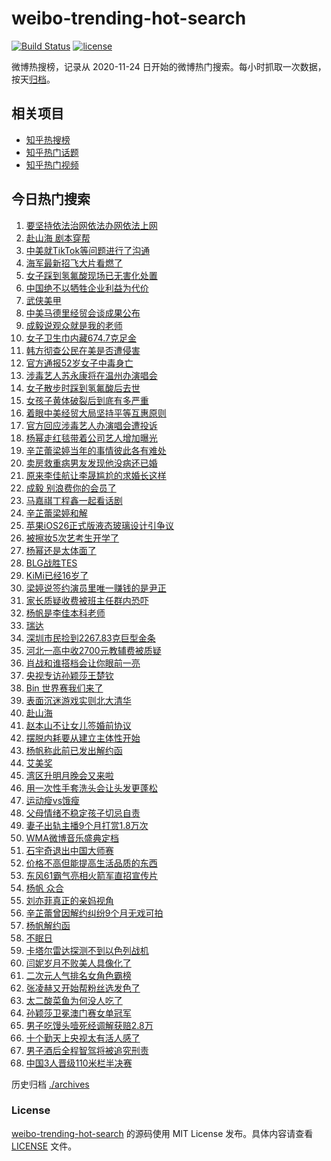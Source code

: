 # weibo-trending-hot-search

[![Build Status](https://github.com/justjavac/weibo-trending-hot-search/workflows/ci/badge.svg?branch=master)](https://github.com/justjavac/weibo-trending-hot-search/actions)
[![license](https://img.shields.io/github/license/justjavac/weibo-trending-hot-search)](https://github.com/justjavac/weibo-trending-hot-search/blob/master/LICENSE)

微博热搜榜，记录从 2020-11-24 日开始的微博热门搜索。每小时抓取一次数据，按天[归档](./archives)。

## 相关项目

- [知乎热搜榜](https://github.com/justjavac/zhihu-trending-top-search)
- [知乎热门话题](https://github.com/justjavac/zhihu-trending-hot-questions)
- [知乎热门视频](https://github.com/justjavac/zhihu-trending-hot-video)

## 今日热门搜索

<!-- BEGIN -->
<!-- 最后更新时间 Tue Sep 16 2025 03:26:49 GMT+0800 (China Standard Time) -->

1. [要坚持依法治网依法办网依法上网](https://s.weibo.com//weibo?q=%23%E8%A6%81%E5%9D%9A%E6%8C%81%E4%BE%9D%E6%B3%95%E6%B2%BB%E7%BD%91%E4%BE%9D%E6%B3%95%E5%8A%9E%E7%BD%91%E4%BE%9D%E6%B3%95%E4%B8%8A%E7%BD%91%23&Refer=new_time)
1. [赴山海 剧本穿帮](https://s.weibo.com//weibo?q=%E8%B5%B4%E5%B1%B1%E6%B5%B7%20%E5%89%A7%E6%9C%AC%E7%A9%BF%E5%B8%AE&t=31&band_rank=4&Refer=top)
1. [中美就TikTok等问题进行了沟通](https://s.weibo.com//weibo?q=%23%E4%B8%AD%E7%BE%8E%E5%B0%B1TikTok%E7%AD%89%E9%97%AE%E9%A2%98%E8%BF%9B%E8%A1%8C%E4%BA%86%E6%B2%9F%E9%80%9A%23&t=31&band_rank=5&Refer=top)
1. [海军最新招飞大片看燃了](https://s.weibo.com//weibo?q=%23%E6%B5%B7%E5%86%9B%E6%9C%80%E6%96%B0%E6%8B%9B%E9%A3%9E%E5%A4%A7%E7%89%87%E7%9C%8B%E7%87%83%E4%BA%86%23&t=31&band_rank=3&Refer=top)
1. [女子踩到氢氟酸现场已无害化处置](https://s.weibo.com//weibo?q=%23%E5%A5%B3%E5%AD%90%E8%B8%A9%E5%88%B0%E6%B0%A2%E6%B0%9F%E9%85%B8%E7%8E%B0%E5%9C%BA%E5%B7%B2%E6%97%A0%E5%AE%B3%E5%8C%96%E5%A4%84%E7%BD%AE%23&t=31&band_rank=34&Refer=top)
1. [中国绝不以牺牲企业利益为代价](https://s.weibo.com//weibo?q=%23%E4%B8%AD%E5%9B%BD%E7%BB%9D%E4%B8%8D%E4%BB%A5%E7%89%BA%E7%89%B2%E4%BC%81%E4%B8%9A%E5%88%A9%E7%9B%8A%E4%B8%BA%E4%BB%A3%E4%BB%B7%23&t=31&band_rank=7&Refer=top)
1. [武侠美甲](https://s.weibo.com//weibo?q=%E6%AD%A6%E4%BE%A0%E7%BE%8E%E7%94%B2&t=31&band_rank=29&Refer=top)
1. [中美马德里经贸会谈成果公布](https://s.weibo.com//weibo?q=%23%E4%B8%AD%E7%BE%8E%E9%A9%AC%E5%BE%B7%E9%87%8C%E7%BB%8F%E8%B4%B8%E4%BC%9A%E8%B0%88%E6%88%90%E6%9E%9C%E5%85%AC%E5%B8%83%23&t=31&band_rank=16&Refer=top)
1. [成毅说观众就是我的老师](https://s.weibo.com//weibo?q=%23%E6%88%90%E6%AF%85%E8%AF%B4%E8%A7%82%E4%BC%97%E5%B0%B1%E6%98%AF%E6%88%91%E7%9A%84%E8%80%81%E5%B8%88%23&t=31&band_rank=19&Refer=top)
1. [女子卫生巾内藏674.7克足金](https://s.weibo.com//weibo?q=%23%E5%A5%B3%E5%AD%90%E5%8D%AB%E7%94%9F%E5%B7%BE%E5%86%85%E8%97%8F674.7%E5%85%8B%E8%B6%B3%E9%87%91%23&t=31&band_rank=6&Refer=top)
1. [韩方彻查公民在美是否遭侵害](https://s.weibo.com//weibo?q=%23%E9%9F%A9%E6%96%B9%E5%BD%BB%E6%9F%A5%E5%85%AC%E6%B0%91%E5%9C%A8%E7%BE%8E%E6%98%AF%E5%90%A6%E9%81%AD%E4%BE%B5%E5%AE%B3%23&t=31&band_rank=29&Refer=top)
1. [官方通报52岁女子中毒身亡](https://s.weibo.com//weibo?q=%23%E5%AE%98%E6%96%B9%E9%80%9A%E6%8A%A552%E5%B2%81%E5%A5%B3%E5%AD%90%E4%B8%AD%E6%AF%92%E8%BA%AB%E4%BA%A1%23&t=31&band_rank=2&Refer=top)
1. [涉毒艺人苏永康将在温州办演唱会](https://s.weibo.com//weibo?q=%23%E6%B6%89%E6%AF%92%E8%89%BA%E4%BA%BA%E8%8B%8F%E6%B0%B8%E5%BA%B7%E5%B0%86%E5%9C%A8%E6%B8%A9%E5%B7%9E%E5%8A%9E%E6%BC%94%E5%94%B1%E4%BC%9A%23&t=31&band_rank=11&Refer=top)
1. [女子散步时踩到氢氟酸后去世](https://s.weibo.com//weibo?q=%E5%A5%B3%E5%AD%90%E6%95%A3%E6%AD%A5%E6%97%B6%E8%B8%A9%E5%88%B0%E6%B0%A2%E6%B0%9F%E9%85%B8%E5%90%8E%E5%8E%BB%E4%B8%96&t=31&band_rank=13&Refer=top)
1. [女孩子黄体破裂后到底有多严重](https://s.weibo.com//weibo?q=%23%E5%A5%B3%E5%AD%A9%E5%AD%90%E9%BB%84%E4%BD%93%E7%A0%B4%E8%A3%82%E5%90%8E%E5%88%B0%E5%BA%95%E6%9C%89%E5%A4%9A%E4%B8%A5%E9%87%8D%23&t=31&band_rank=14&Refer=top)
1. [着眼中美经贸大局坚持平等互惠原则](https://s.weibo.com//weibo?q=%23%E7%9D%80%E7%9C%BC%E4%B8%AD%E7%BE%8E%E7%BB%8F%E8%B4%B8%E5%A4%A7%E5%B1%80%E5%9D%9A%E6%8C%81%E5%B9%B3%E7%AD%89%E4%BA%92%E6%83%A0%E5%8E%9F%E5%88%99%23&t=31&band_rank=10&Refer=top)
1. [官方回应涉毒艺人办演唱会遭投诉](https://s.weibo.com//weibo?q=%23%E5%AE%98%E6%96%B9%E5%9B%9E%E5%BA%94%E6%B6%89%E6%AF%92%E8%89%BA%E4%BA%BA%E5%8A%9E%E6%BC%94%E5%94%B1%E4%BC%9A%E9%81%AD%E6%8A%95%E8%AF%89%23&t=31&band_rank=12&Refer=top)
1. [杨幂走红毯带着公司艺人增加曝光](https://s.weibo.com//weibo?q=%23%E6%9D%A8%E5%B9%82%E8%B5%B0%E7%BA%A2%E6%AF%AF%E5%B8%A6%E7%9D%80%E5%85%AC%E5%8F%B8%E8%89%BA%E4%BA%BA%E5%A2%9E%E5%8A%A0%E6%9B%9D%E5%85%89%23&t=31&band_rank=28&Refer=top)
1. [辛芷蕾梁婷当年的事情彼此各有难处](https://s.weibo.com//weibo?q=%23%E8%BE%9B%E8%8A%B7%E8%95%BE%E6%A2%81%E5%A9%B7%E5%BD%93%E5%B9%B4%E7%9A%84%E4%BA%8B%E6%83%85%E5%BD%BC%E6%AD%A4%E5%90%84%E6%9C%89%E9%9A%BE%E5%A4%84%23&t=31&band_rank=32&Refer=top)
1. [卖房救重病男友发现他没病还已婚](https://s.weibo.com//weibo?q=%23%E5%8D%96%E6%88%BF%E6%95%91%E9%87%8D%E7%97%85%E7%94%B7%E5%8F%8B%E5%8F%91%E7%8E%B0%E4%BB%96%E6%B2%A1%E7%97%85%E8%BF%98%E5%B7%B2%E5%A9%9A%23&t=31&band_rank=25&Refer=top)
1. [原来李佳航让李晟尴尬的求婚长这样](https://s.weibo.com//weibo?q=%E5%8E%9F%E6%9D%A5%E6%9D%8E%E4%BD%B3%E8%88%AA%E8%AE%A9%E6%9D%8E%E6%99%9F%E5%B0%B4%E5%B0%AC%E7%9A%84%E6%B1%82%E5%A9%9A%E9%95%BF%E8%BF%99%E6%A0%B7&t=31&band_rank=9&Refer=top)
1. [成毅 别浪费你的会员了](https://s.weibo.com//weibo?q=%E6%88%90%E6%AF%85%20%E5%88%AB%E6%B5%AA%E8%B4%B9%E4%BD%A0%E7%9A%84%E4%BC%9A%E5%91%98%E4%BA%86&t=31&band_rank=1&Refer=top)
1. [马嘉祺丁程鑫一起看话剧](https://s.weibo.com//weibo?q=%23%E9%A9%AC%E5%98%89%E7%A5%BA%E4%B8%81%E7%A8%8B%E9%91%AB%E4%B8%80%E8%B5%B7%E7%9C%8B%E8%AF%9D%E5%89%A7%23&t=31&band_rank=16&Refer=top)
1. [辛芷蕾梁婷和解](https://s.weibo.com//weibo?q=%23%E8%BE%9B%E8%8A%B7%E8%95%BE%E6%A2%81%E5%A9%B7%E5%92%8C%E8%A7%A3%23&t=31&band_rank=23&Refer=top)
1. [苹果iOS26正式版液态玻璃设计引争议](https://s.weibo.com//weibo?q=%23%E8%8B%B9%E6%9E%9CiOS26%E6%AD%A3%E5%BC%8F%E7%89%88%E6%B6%B2%E6%80%81%E7%8E%BB%E7%92%83%E8%AE%BE%E8%AE%A1%E5%BC%95%E4%BA%89%E8%AE%AE%23&t=31&band_rank=31&Refer=top)
1. [被擦妆5次艺考生开学了](https://s.weibo.com//weibo?q=%23%E8%A2%AB%E6%93%A6%E5%A6%865%E6%AC%A1%E8%89%BA%E8%80%83%E7%94%9F%E5%BC%80%E5%AD%A6%E4%BA%86%23&t=31&band_rank=21&Refer=top)
1. [杨幂还是太体面了](https://s.weibo.com//weibo?q=%E6%9D%A8%E5%B9%82%E8%BF%98%E6%98%AF%E5%A4%AA%E4%BD%93%E9%9D%A2%E4%BA%86&t=31&band_rank=22&Refer=top)
1. [BLG战胜TES](https://s.weibo.com//weibo?q=%23BLG%E6%88%98%E8%83%9CTES%23&t=31&band_rank=35&Refer=top)
1. [KiMi已经16岁了](https://s.weibo.com//weibo?q=%23KiMi%E5%B7%B2%E7%BB%8F16%E5%B2%81%E4%BA%86%23&t=31&band_rank=20&Refer=top)
1. [梁婷说签约演员里唯一赚钱的是尹正](https://s.weibo.com//weibo?q=%23%E6%A2%81%E5%A9%B7%E8%AF%B4%E7%AD%BE%E7%BA%A6%E6%BC%94%E5%91%98%E9%87%8C%E5%94%AF%E4%B8%80%E8%B5%9A%E9%92%B1%E7%9A%84%E6%98%AF%E5%B0%B9%E6%AD%A3%23&t=31&band_rank=18&Refer=top)
1. [家长质疑收费被班主任群内恐吓](https://s.weibo.com//weibo?q=%23%E5%AE%B6%E9%95%BF%E8%B4%A8%E7%96%91%E6%94%B6%E8%B4%B9%E8%A2%AB%E7%8F%AD%E4%B8%BB%E4%BB%BB%E7%BE%A4%E5%86%85%E6%81%90%E5%90%93%23&t=31&band_rank=26&Refer=top)
1. [杨帆是李佳本科老师](https://s.weibo.com//weibo?q=%E6%9D%A8%E5%B8%86%E6%98%AF%E6%9D%8E%E4%BD%B3%E6%9C%AC%E7%A7%91%E8%80%81%E5%B8%88&t=31&band_rank=36&Refer=top)
1. [瑞达](https://s.weibo.com//weibo?q=%E7%91%9E%E8%BE%BE&t=31&band_rank=27&Refer=top)
1. [深圳市民捡到2267.83克巨型金条](https://s.weibo.com//weibo?q=%23%E6%B7%B1%E5%9C%B3%E5%B8%82%E6%B0%91%E6%8D%A1%E5%88%B02267.83%E5%85%8B%E5%B7%A8%E5%9E%8B%E9%87%91%E6%9D%A1%23&t=31&band_rank=24&Refer=top)
1. [河北一高中收2700元教辅费被质疑](https://s.weibo.com//weibo?q=%23%E6%B2%B3%E5%8C%97%E4%B8%80%E9%AB%98%E4%B8%AD%E6%94%B62700%E5%85%83%E6%95%99%E8%BE%85%E8%B4%B9%E8%A2%AB%E8%B4%A8%E7%96%91%23&t=31&band_rank=12&Refer=top)
1. [肖战和谁搭档会让你眼前一亮](https://s.weibo.com//weibo?q=%E8%82%96%E6%88%98%E5%92%8C%E8%B0%81%E6%90%AD%E6%A1%A3%E4%BC%9A%E8%AE%A9%E4%BD%A0%E7%9C%BC%E5%89%8D%E4%B8%80%E4%BA%AE&t=31&band_rank=17&Refer=top)
1. [央视专访孙颖莎王楚钦](https://s.weibo.com//weibo?q=%23%E5%A4%AE%E8%A7%86%E4%B8%93%E8%AE%BF%E5%AD%99%E9%A2%96%E8%8E%8E%E7%8E%8B%E6%A5%9A%E9%92%A6%23&t=31&band_rank=27&Refer=top)
1. [Bin 世界赛我们来了](https://s.weibo.com//weibo?q=Bin%20%E4%B8%96%E7%95%8C%E8%B5%9B%E6%88%91%E4%BB%AC%E6%9D%A5%E4%BA%86&t=31&band_rank=36&Refer=top)
1. [表面沉迷游戏实则北大清华](https://s.weibo.com//weibo?q=%23%E8%A1%A8%E9%9D%A2%E6%B2%89%E8%BF%B7%E6%B8%B8%E6%88%8F%E5%AE%9E%E5%88%99%E5%8C%97%E5%A4%A7%E6%B8%85%E5%8D%8E%23&t=31&band_rank=15&Refer=top)
1. [赴山海](https://s.weibo.com//weibo?q=%E8%B5%B4%E5%B1%B1%E6%B5%B7&t=31&band_rank=48&Refer=top)
1. [赵本山不让女儿签婚前协议](https://s.weibo.com//weibo?q=%23%E8%B5%B5%E6%9C%AC%E5%B1%B1%E4%B8%8D%E8%AE%A9%E5%A5%B3%E5%84%BF%E7%AD%BE%E5%A9%9A%E5%89%8D%E5%8D%8F%E8%AE%AE%23&t=31&band_rank=33&Refer=top)
1. [摆脱内耗要从建立主体性开始](https://s.weibo.com//weibo?q=%23%E6%91%86%E8%84%B1%E5%86%85%E8%80%97%E8%A6%81%E4%BB%8E%E5%BB%BA%E7%AB%8B%E4%B8%BB%E4%BD%93%E6%80%A7%E5%BC%80%E5%A7%8B%23&t=31&band_rank=47&Refer=top)
1. [杨帆称此前已发出解约函](https://s.weibo.com//weibo?q=%23%E6%9D%A8%E5%B8%86%E7%A7%B0%E6%AD%A4%E5%89%8D%E5%B7%B2%E5%8F%91%E5%87%BA%E8%A7%A3%E7%BA%A6%E5%87%BD%23&t=31&band_rank=38&Refer=top)
1. [艾美奖](https://s.weibo.com//weibo?q=%E8%89%BE%E7%BE%8E%E5%A5%96&t=31&band_rank=44&Refer=top)
1. [湾区升明月晚会又来啦](https://s.weibo.com//weibo?q=%23%E6%B9%BE%E5%8C%BA%E5%8D%87%E6%98%8E%E6%9C%88%E6%99%9A%E4%BC%9A%E5%8F%88%E6%9D%A5%E5%95%A6%23&t=31&band_rank=30&Refer=top)
1. [用一次性手套洗头会让头发更蓬松](https://s.weibo.com//weibo?q=%23%E7%94%A8%E4%B8%80%E6%AC%A1%E6%80%A7%E6%89%8B%E5%A5%97%E6%B4%97%E5%A4%B4%E4%BC%9A%E8%AE%A9%E5%A4%B4%E5%8F%91%E6%9B%B4%E8%93%AC%E6%9D%BE%23&t=31&band_rank=45&Refer=top)
1. [运动瘦vs饿瘦](https://s.weibo.com//weibo?q=%E8%BF%90%E5%8A%A8%E7%98%A6vs%E9%A5%BF%E7%98%A6&t=31&band_rank=32&Refer=top)
1. [父母情绪不稳定孩子切忌自责](https://s.weibo.com//weibo?q=%23%E7%88%B6%E6%AF%8D%E6%83%85%E7%BB%AA%E4%B8%8D%E7%A8%B3%E5%AE%9A%E5%AD%A9%E5%AD%90%E5%88%87%E5%BF%8C%E8%87%AA%E8%B4%A3%23&t=31&band_rank=8&Refer=top)
1. [妻子出轨主播9个月打赏1.8万次](https://s.weibo.com//weibo?q=%23%E5%A6%BB%E5%AD%90%E5%87%BA%E8%BD%A8%E4%B8%BB%E6%92%AD9%E4%B8%AA%E6%9C%88%E6%89%93%E8%B5%8F1.8%E4%B8%87%E6%AC%A1%23&t=31&band_rank=50&Refer=top)
1. [WMA微博音乐盛典定档](https://s.weibo.com//weibo?q=%23WMA%E5%BE%AE%E5%8D%9A%E9%9F%B3%E4%B9%90%E7%9B%9B%E5%85%B8%E5%AE%9A%E6%A1%A3%23&t=31&band_rank=47&Refer=top)
1. [石宇奇退出中国大师赛](https://s.weibo.com//weibo?q=%23%E7%9F%B3%E5%AE%87%E5%A5%87%E9%80%80%E5%87%BA%E4%B8%AD%E5%9B%BD%E5%A4%A7%E5%B8%88%E8%B5%9B%23&t=31&band_rank=50&Refer=top)
1. [价格不高但能提高生活品质的东西](https://s.weibo.com//weibo?q=%E4%BB%B7%E6%A0%BC%E4%B8%8D%E9%AB%98%E4%BD%86%E8%83%BD%E6%8F%90%E9%AB%98%E7%94%9F%E6%B4%BB%E5%93%81%E8%B4%A8%E7%9A%84%E4%B8%9C%E8%A5%BF&t=31&band_rank=49&Refer=top)
1. [东风61霸气亮相火箭军直招宣传片](https://s.weibo.com//weibo?q=%23%E4%B8%9C%E9%A3%8E61%E9%9C%B8%E6%B0%94%E4%BA%AE%E7%9B%B8%E7%81%AB%E7%AE%AD%E5%86%9B%E7%9B%B4%E6%8B%9B%E5%AE%A3%E4%BC%A0%E7%89%87%23&t=31&band_rank=42&Refer=top)
1. [杨帆 众合](https://s.weibo.com//weibo?q=%E6%9D%A8%E5%B8%86%20%E4%BC%97%E5%90%88&t=31&band_rank=39&Refer=top)
1. [刘亦菲真正的亲妈视角](https://s.weibo.com//weibo?q=%E5%88%98%E4%BA%A6%E8%8F%B2%E7%9C%9F%E6%AD%A3%E7%9A%84%E4%BA%B2%E5%A6%88%E8%A7%86%E8%A7%92&t=31&band_rank=40&Refer=top)
1. [辛芷蕾曾因解约纠纷9个月无戏可拍](https://s.weibo.com//weibo?q=%23%E8%BE%9B%E8%8A%B7%E8%95%BE%E6%9B%BE%E5%9B%A0%E8%A7%A3%E7%BA%A6%E7%BA%A0%E7%BA%B79%E4%B8%AA%E6%9C%88%E6%97%A0%E6%88%8F%E5%8F%AF%E6%8B%8D%23&t=31&band_rank=29&Refer=top)
1. [杨帆解约函](https://s.weibo.com//weibo?q=%E6%9D%A8%E5%B8%86%E8%A7%A3%E7%BA%A6%E5%87%BD&t=31&band_rank=37&Refer=top)
1. [不眠日](https://s.weibo.com//weibo?q=%E4%B8%8D%E7%9C%A0%E6%97%A5&t=31&band_rank=47&Refer=top)
1. [卡塔尔雷达探测不到以色列战机](https://s.weibo.com//weibo?q=%E5%8D%A1%E5%A1%94%E5%B0%94%E9%9B%B7%E8%BE%BE%E6%8E%A2%E6%B5%8B%E4%B8%8D%E5%88%B0%E4%BB%A5%E8%89%B2%E5%88%97%E6%88%98%E6%9C%BA&t=31&band_rank=49&Refer=top)
1. [闫妮岁月不败美人具像化了](https://s.weibo.com//weibo?q=%E9%97%AB%E5%A6%AE%E5%B2%81%E6%9C%88%E4%B8%8D%E8%B4%A5%E7%BE%8E%E4%BA%BA%E5%85%B7%E5%83%8F%E5%8C%96%E4%BA%86&t=31&band_rank=41&Refer=top)
1. [二次元人气排名女角色霸榜](https://s.weibo.com//weibo?q=%E4%BA%8C%E6%AC%A1%E5%85%83%E4%BA%BA%E6%B0%94%E6%8E%92%E5%90%8D%E5%A5%B3%E8%A7%92%E8%89%B2%E9%9C%B8%E6%A6%9C&t=31&band_rank=47&Refer=top)
1. [张凌赫又开始帮粉丝选发色了](https://s.weibo.com//weibo?q=%23%E5%BC%A0%E5%87%8C%E8%B5%AB%E5%8F%88%E5%BC%80%E5%A7%8B%E5%B8%AE%E7%B2%89%E4%B8%9D%E9%80%89%E5%8F%91%E8%89%B2%E4%BA%86%23&t=31&band_rank=44&Refer=top)
1. [太二酸菜鱼为何没人吃了](https://s.weibo.com//weibo?q=%23%E5%A4%AA%E4%BA%8C%E9%85%B8%E8%8F%9C%E9%B1%BC%E4%B8%BA%E4%BD%95%E6%B2%A1%E4%BA%BA%E5%90%83%E4%BA%86%23&t=31&band_rank=45&Refer=top)
1. [孙颖莎卫冕澳门赛女单冠军](https://s.weibo.com//weibo?q=%23%E5%AD%99%E9%A2%96%E8%8E%8E%E5%8D%AB%E5%86%95%E6%BE%B3%E9%97%A8%E8%B5%9B%E5%A5%B3%E5%8D%95%E5%86%A0%E5%86%9B%23&t=31&band_rank=50&Refer=top)
1. [男子吃馒头噎死经调解获赔2.8万](https://s.weibo.com//weibo?q=%23%E7%94%B7%E5%AD%90%E5%90%83%E9%A6%92%E5%A4%B4%E5%99%8E%E6%AD%BB%E7%BB%8F%E8%B0%83%E8%A7%A3%E8%8E%B7%E8%B5%942.8%E4%B8%87%23&t=31&band_rank=43&Refer=top)
1. [十个勤天上央视太有活人感了](https://s.weibo.com//weibo?q=%E5%8D%81%E4%B8%AA%E5%8B%A4%E5%A4%A9%E4%B8%8A%E5%A4%AE%E8%A7%86%E5%A4%AA%E6%9C%89%E6%B4%BB%E4%BA%BA%E6%84%9F%E4%BA%86&t=31&band_rank=46&Refer=top)
1. [男子酒后全程智驾将被追究刑责](https://s.weibo.com//weibo?q=%23%E7%94%B7%E5%AD%90%E9%85%92%E5%90%8E%E5%85%A8%E7%A8%8B%E6%99%BA%E9%A9%BE%E5%B0%86%E8%A2%AB%E8%BF%BD%E7%A9%B6%E5%88%91%E8%B4%A3%23&t=31&band_rank=49&Refer=top)
1. [中国3人晋级110米栏半决赛](https://s.weibo.com//weibo?q=%23%E4%B8%AD%E5%9B%BD3%E4%BA%BA%E6%99%8B%E7%BA%A7110%E7%B1%B3%E6%A0%8F%E5%8D%8A%E5%86%B3%E8%B5%9B%23&t=31&band_rank=50&Refer=top)

<!-- END -->

历史归档 [./archives](./archives)

### License

[weibo-trending-hot-search](https://github.com/justjavac/weibo-trending-hot-search) 的源码使用 MIT License
发布。具体内容请查看 [LICENSE](./LICENSE) 文件。
